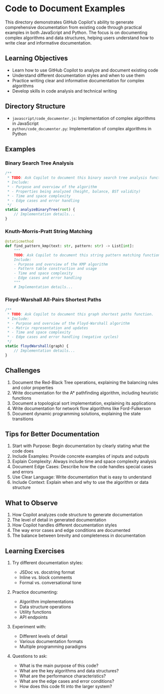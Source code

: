 # Code to Document Examples

This directory demonstrates GitHub Copilot's ability to generate comprehensive documentation from existing code through practical examples in both JavaScript and Python. The focus is on documenting complex algorithms and data structures, helping users understand how to write clear and informative documentation.

## Learning Objectives

- Learn how to use GitHub Copilot to analyze and document existing code
- Understand different documentation styles and when to use them
- Practice writing clear and informative documentation for complex algorithms
- Develop skills in code analysis and technical writing

## Directory Structure

- `javascript/code_documenter.js`: Implementation of complex algorithms in JavaScript
- `python/code_documenter.py`: Implementation of complex algorithms in Python

## Examples

### Binary Search Tree Analysis

```javascript
/**
 * TODO: Ask Copilot to document this binary search tree analysis function.
 * Include:
 * - Purpose and overview of the algorithm
 * - Properties being analyzed (height, balance, BST validity)
 * - Time and space complexity
 * - Edge cases and error handling
 */
static analyzeBinaryTree(root) {
    // Implementation details...
}
```

### Knuth-Morris-Pratt String Matching

```python
@staticmethod
def find_pattern_kmp(text: str, pattern: str) -> List[int]:
    """
    TODO: Ask Copilot to document this string pattern matching function.
    Include:
    - Purpose and overview of the KMP algorithm
    - Pattern table construction and usage
    - Time and space complexity
    - Edge cases and error handling
    """
    # Implementation details...
```

### Floyd-Warshall All-Pairs Shortest Paths

```javascript
/**
 * TODO: Ask Copilot to document this graph shortest paths function.
 * Include:
 * - Purpose and overview of the Floyd-Warshall algorithm
 * - Matrix representation and updates
 * - Time and space complexity
 * - Edge cases and error handling (negative cycles)
 */
static floydWarshall(graph) {
    // Implementation details...
}
```

## Challenges

1. Document the Red-Black Tree operations, explaining the balancing rules and color properties
2. Write documentation for the A\* pathfinding algorithm, including heuristic functions
3. Document a topological sort implementation, explaining its applications
4. Write documentation for network flow algorithms like Ford-Fulkerson
5. Document dynamic programming solutions, explaining the state transitions

## Tips for Better Documentation

1. Start with Purpose: Begin documentation by clearly stating what the code does
2. Include Examples: Provide concrete examples of inputs and outputs
3. Explain Complexity: Always include time and space complexity analysis
4. Document Edge Cases: Describe how the code handles special cases and errors
5. Use Clear Language: Write documentation that is easy to understand
6. Include Context: Explain when and why to use the algorithm or data structure

## What to Observe

1. How Copilot analyzes code structure to generate documentation
2. The level of detail in generated documentation
3. How Copilot handles different documentation styles
4. The way error cases and edge conditions are documented
5. The balance between brevity and completeness in documentation

## Learning Exercises

1. Try different documentation styles:

   - JSDoc vs. docstring format
   - Inline vs. block comments
   - Formal vs. conversational tone

2. Practice documenting:

   - Algorithm implementations
   - Data structure operations
   - Utility functions
   - API endpoints

3. Experiment with:

   - Different levels of detail
   - Various documentation formats
   - Multiple programming paradigms

4. Questions to ask:
   - What is the main purpose of this code?
   - What are the key algorithms and data structures?
   - What are the performance characteristics?
   - What are the edge cases and error conditions?
   - How does this code fit into the larger system?
